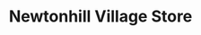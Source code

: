 ---
title: "Newtonhill Village Store"
url: /newtonhill/newtonhill-village-store/
shop: Lebensmittel
---